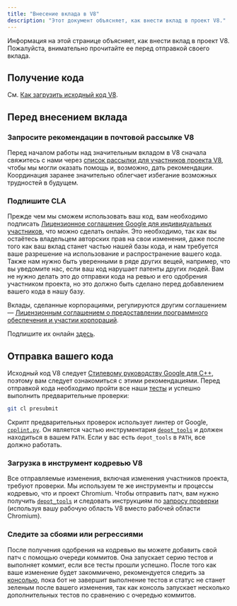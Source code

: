 ```yaml
---
title: "Внесение вклада в V8"
description: "Этот документ объясняет, как внести вклад в проект V8."
---
```

Информация на этой странице объясняет, как внести вклад в проект V8. Пожалуйста, внимательно прочитайте ее перед отправкой своего вклада.

## Получение кода

См. [Как загрузить исходный код V8](/docs/source-code).

## Перед внесением вклада

### Запросите рекомендации в почтовой рассылке V8

Перед началом работы над значительным вкладом в V8 сначала свяжитесь с нами через [список рассылки для участников проекта V8](https://groups.google.com/group/v8-dev), чтобы мы могли оказать помощь и, возможно, дать рекомендации. Координация заранее значительно облегчает избегание возможных трудностей в будущем.

### Подпишите CLA

Прежде чем мы сможем использовать ваш код, вам необходимо подписать [Лицензионное соглашение Google для индивидуальных участников](https://cla.developers.google.com/about/google-individual), что можно сделать онлайн. Это необходимо, так как вы остаётесь владельцем авторских прав на свои изменения, даже после того как ваш вклад станет частью нашей базы кода, и нам требуется ваше разрешение на использование и распространение вашего кода. Также нам нужно быть уверенными в ряде других вещей, например, что вы уведомите нас, если ваш код нарушает патенты других людей. Вам не нужно делать это до отправки кода на ревью и его одобрения участником проекта, но это должно быть сделано перед добавлением вашего кода в нашу базу.

Вклады, сделанные корпорациями, регулируются другим соглашением — [Лицензионным соглашением о предоставлении программного обеспечения и участии корпораций](https://cla.developers.google.com/about/google-corporate).

Подпишите их онлайн [здесь](https://cla.developers.google.com/).

## Отправка вашего кода

Исходный код V8 следует [Стилевому руководству Google для C++](https://google.github.io/styleguide/cppguide.html), поэтому вам следует ознакомиться с этими рекомендациями. Перед отправкой кода необходимо пройти все наши [тесты](/docs/test) и успешно выполнить предварительные проверки:

```bash
git cl presubmit
```

Скрипт предварительных проверок использует линтер от Google, [`cpplint.py`](https://raw.githubusercontent.com/google/styleguide/gh-pages/cpplint/cpplint.py). Он является частью инструментария [`depot_tools`](https://dev.chromium.org/developers/how-tos/install-depot-tools) и должен находиться в вашем `PATH`. Если у вас есть `depot_tools` в `PATH`, все должно работать.

### Загрузка в инструмент кодревью V8

Все отправляемые изменения, включая изменения участников проекта, требуют проверки. Мы используем те же инструменты и процессы кодревью, что и проект Chromium. Чтобы отправить патч, вам нужно получить [`depot_tools`](https://dev.chromium.org/developers/how-tos/install-depot-tools) и следовать инструкциям по [запросу проверки](https://chromium.googlesource.com/chromium/src/+/master/docs/contributing.md) (используя вашу рабочую область V8 вместо рабочей области Chromium).

### Следите за сбоями или регрессиями

После получения одобрения на кодревью вы можете добавить свой патч с помощью очереди коммитов. Она запускает серию тестов и выполняет коммит, если все тесты прошли успешно. После того как ваше изменение будет закоммичено, рекомендуется следить за [консолью](https://ci.chromium.org/p/v8/g/main/console), пока бот не завершит выполнение тестов и статус не станет зеленым после вашего изменения, так как консоль запускает несколько дополнительных тестов по сравнению с очередью коммитов.
